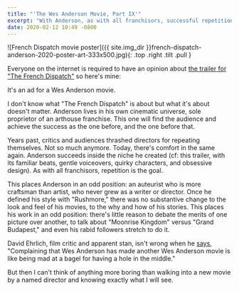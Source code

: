 ```yaml
---
title: "'The Wes Anderson Movie, Part IX'"
excerpt: "With Anderson, as with all franchisors, successful repetition is the goal."
date: 2020-02-12 10:49 -0800
---
```

![French Dispatch movie poster]({{ site.img_dir }}french-dispatch-anderson-2020-poster-art-333x500.jpg){: .top .right .tilt .pull }

Everyone on the internet is required to have an opinion about [the trailer for "The French Dispatch"](https://www.youtube.com/watch?v=TcPk2p0Zaw4) so here's mine:

It's an ad for a Wes Anderson movie.

I don't know what "The French Dispatch" is about but what it's about doesn't matter. Anderson lives in his own cinematic universe, sole proprietor of an arthouse franchise. This one will find the audience and achieve the success as the one before, and the one before that.

Years past, critics and audiences thrashed directors for repeating themselves. Not so much anymore. Today, there's comfort in the same again. Anderson succeeds inside the niche he created (cf: this trailer, with its familiar beats, gentle voiceovers, quirky characters, and obsessive design). As with all franchisors, repetition is the goal.

This places Anderson in an odd position: an auteurist who is more craftsman than artist, who never grew as a writer or director. Once he defined his style with "Rushmore," there was no substantive change to the look and feel of his movies, to the why and how of his stories. This places his work in an odd position: there's little reason to debate the merits of one picture over another, to talk about "Moonrise Kingdom" versus "Grand Budapest," and even his rabid followers stretch to do it.

David Ehrlich, film critic and apparent stan, isn't wrong when he [says](https://twitter.com/davidehrlich/status/1227660182555123713), "Complaining that Wes Anderson has made another Wes Anderson movie is like being mad at a bagel for having a hole in the middle."

But then I can't think of anything more boring than walking into a new movie by a named director and knowing exactly what I will see.
